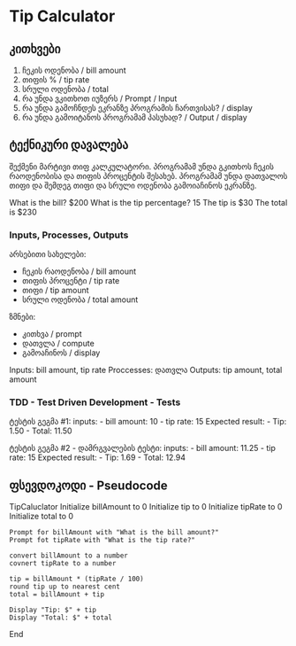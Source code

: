 # Tip Calculator

## კითხვები
1. ჩეკის ოდენობა / bill amount
1. თიფის % / tip rate
1. სრული ოდენობა / total
1. რა უნდა ვკითხოთ იუზერს / Prompt / Input
1. რა უნდა გამოჩნდეს ეკრანზე პროგრამის ჩართვისას? / display
1. რა უნდა გამოიტანოს პროგრამამ პასუხად? / Output / display

## ტექნიკური დავალება
შექმენი მარტივი თიფ კალკულატორი. პროგრამამ უნდა გკითხოს ჩეკის რაოდენობისა და თიფის პროცენტის შესახებ.
პროგრამამ უნდა დათვალოს თიფი და შემდეგ თიფი და სრული ოდენობა გამოიაჩინოს ეკრანზე.

What is the bill? $200
What is the tip percentage? 15
The tip is $30
The total is $230

### Inputs, Processes, Outputs
არსებითი სახელები:
- ჩეკის რაოდენობა / bill amount
- თიფის პროცენტი / tip rate
- თიფი / tip amount
- სრული ოდენობა / total amount

ზმნები:
- კითხვა / prompt
- დათვლა / compute
- გამოაჩინოს / display

Inputs: bill amount, tip rate
Proccesses: დათვლა
Outputs: tip amount, total amount

### TDD - Test Driven Development - Tests
ტესტის გეგმა #1:
inputs:
    - bill amount: 10
    - tip rate: 15
Expected result:
    - Tip: 1.50
    - Total: 11.50


ტესტის გეგმა #2 - დამრგვალების ტესტი:
inputs:
    - bill amount: 11.25
    - tip rate: 15
Expected result:
    - Tip: 1.69
    - Total: 12.94

## ფსევდოკოდი - Pseudocode
TipCaluclator
    Initialize billAmount to 0
    Initialize tip to 0
    Initialize tipRate to 0
    Initialize total to 0

    Prompt for billAmount with "What is the bill amount?"
    Prompt fot tipRate with "What is the tip rate?"

    convert billAmount to a number
    covnert tipRate to a number

    tip = billAmount * (tipRate / 100)
    round tip up to nearest cent
    total = billAmount + tip

    Display "Tip: $" + tip
    Display "Total: $" + total
End
